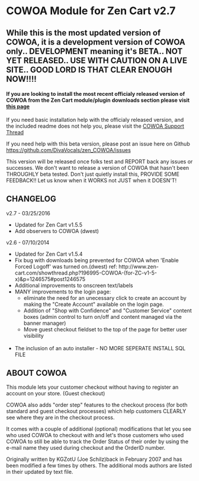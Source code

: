 COWOA Module for Zen Cart v2.7
============

## While this is the most updated version of COWOA, it is a development version of COWOA only.. DEVELOPMENT meaning it's BETA.. NOT YET RELEASED.. USE WITH CAUTION ON A LIVE SITE.. GOOD LORD IS THAT CLEAR ENOUGH NOW!!!!
#### If you are looking to install the most recent officialy released version of COWOA from the Zen Cart module/plugin downloads section please visit [this page](http://www.zen-cart.com/downloads.php?do=file&id=1416)

If you need basic installation help with the officialy released version, and the included readme does not help you, please visit the [COWOA Support Thread](http://www.zen-cart.com/showthread.php?196995-COWOA-Updated-and-Combined-for-ZC-v1-5-x)

If you need help with this beta version, please post an issue here on Github https://github.com/DivaVocals/zen_COWOA/issues

This version will be released once folks test and REPORT back any issues or successes. We don't want to release a version of COWOA that hasn't been THROUGHLY beta tested. Don't just quietly install this, PROVIDE SOME FEEDBACK!! Let us know when it WORKS not JUST when it DOESN'T!

CHANGELOG
------------
v2.7 - 03/25/2016
<ul><li>Updated for Zen Cart v1.5.5<br></li>
<li>Add observers to COWOA (dwest)<br></li></ul>

v2.6 - 07/10/2014
<ul><li>Updated for Zen Cart v1.5.4<br></li>
<li>Fix bug with downloads being prevented for COWOA when 'Enable Forced Logoff' was turned on.(dwest) ref: http://www.zen-cart.com/showthread.php?196995-COWOA-(for-ZC-v1-5-x)&p=1246575#post1246575<br></li><li>Additional improvements to onscreen text/labels<br></li><li>MANY improvements to the login page:<ul><li>eliminate the need for an unecessary click to create an account by making the "Create Account" available on the login page.<br></li> <li>Addition of "Shop with Confidence" and "Customer Service" content boxes (admin control to turn on/off and content managed via the banner manager)<br></li> <li>Move guest checkout fieldset to the top of the page for better user visibility<br></li></ul> <br></li><li>The inclusion of an auto installer - NO MORE SEPERATE INSTALL SQL FILE</li></ul>


ABOUT COWOA
------------
This module lets your customer checkout without having to register an account on your store. (Guest checkout)

COWOA also adds "order step" features to the checkout process (for both standard and guest checkout processes) which help customers CLEARLY see where they are in the checkout process.

It comes with a couple of additional (optional) modifications that let you see who used COWOA to checkout with and let's those customers who used COWOA to still be able to track the Order Status of their order by using the e-mail name they used during checkout and the OrderID number.

Originally written by KGZotU (Joe Schilz)back in February 2007 and has been modified a few times by others.
The additional mods authors are listed in their updated by text file. 
